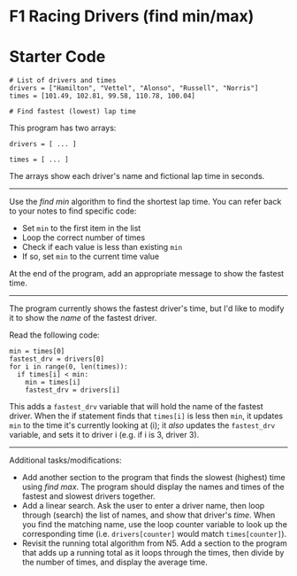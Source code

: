 # F1 Racing Drivers (find min/max)

# Starter Code
```
# List of drivers and times
drivers = ["Hamilton", "Vettel", "Alonso", "Russell", "Norris"]
times = [101.49, 102.81, 99.58, 110.78, 100.04]

# Find fastest (lowest) lap time

```

This program has two arrays:

`drivers = [ ... ]`

`times = [ ... ]`

The arrays show each driver's name and fictional lap time in seconds.

---
Use the *find min* algorithm to find the shortest lap time. You can refer back to your notes to find specific code:
* Set `min` to the first item in the list
* Loop the correct number of times
* Check if each value is less than existing `min`
* If so, set `min` to the current time value

At the end of the program, add an appropriate message to show the fastest time.

---
The program currently shows the fastest driver's time, but I'd like to modify it to show the *name* of the fastest driver.

Read the following code:
```
min = times[0]
fastest_drv = drivers[0]
for i in range(0, len(times)):
  if times[i] < min:
    min = times[i]
    fastest_drv = drivers[i]
```

This adds a `fastest_drv` variable that will hold the name of the fastest driver. When the if statement finds that `times[i]` is less then `min`, it updates `min` to the time it's currently looking at (i); it *also* updates the `fastest_drv` variable, and sets it to driver i (e.g. if i is 3, driver 3).

---
Additional tasks/modifications:
* Add another section to the program that finds the slowest (highest) time using *find max*. The program should display the names and times of the fastest and slowest drivers together.
* Add a linear search. Ask the user to enter a driver name, then loop through (search) the list of names, and show that driver's *time*. When you find the matching name, use the loop counter variable to look up the corresponding time (i.e. `drivers[counter]` would match `times[counter]`).
* Revisit the running total algorithm from N5. Add a section to the program that adds up a running total as it loops through the times, then divide by the number of times, and display the average time.
